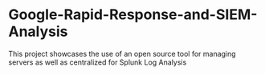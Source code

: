 # Google-Rapid-Response-and-SIEM-Analysis
This project showcases the use of an open source tool for managing servers as well as centralized for Splunk Log Analysis
